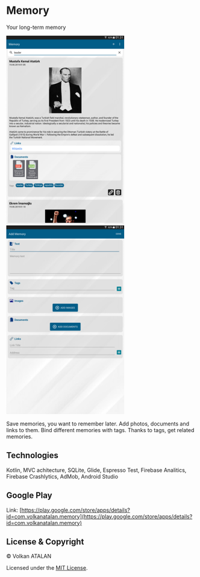 # Memory
Your long-term memory

<img src="https://github.com/volkanatalan/Memory/blob/master/screenshots/tablet/Screenshot_2019-06-19-01-31-36.png" alt="main activity" height="500"></img>
<img src="https://github.com/volkanatalan/Memory/blob/master/screenshots/tablet/Screenshot_2019-06-19-01-31-54.png" alt="add memory activity" height="500"></img>

Save memories, you want to remember later. Add photos, documents and links to them. Bind different memories with tags. Thanks to tags, get related memories.


## Technologies
Kotlin, MVC achitecture, SQLite, Glide, Espresso Test, Firebase Analitics, Firebase Crashlytics, AdMob, Android Studio


## Google Play
Link: [https://play.google.com/store/apps/details?id=com.volkanatalan.memory](https://play.google.com/store/apps/details?id=com.volkanatalan.memory)


## License & Copyright

© Volkan ATALAN

Licensed under the [MIT License](LICENSE.txt).
